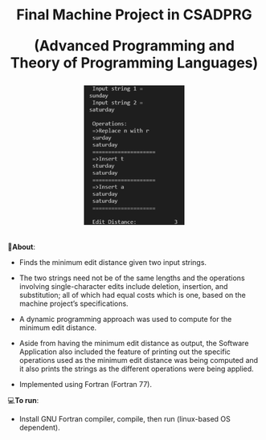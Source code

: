 <h1 align="center">
Final Machine Project in CSADPRG 

(Advanced Programming and 
Theory of Programming Languages)

<img src="Screenshots/4.1SampleOutput.png" width="200px"></h1>

📝**About**:
   - Finds the minimum edit distance given two input strings. 
    
   - The two strings need not be of the same lengths and the operations involving single-character edits include 
        deletion, insertion, and substitution; all of which had equal costs which is one, based on the machine project’s specifications. 
    
   - A dynamic programming approach was used to compute for the minimum edit distance. 
    
   - Aside from having the minimum edit distance as output, the Software Application also included the feature of printing out the 
        specific operations used as the minimum edit distance was being computed and it also prints the strings as the different 
        operations were being applied.
 
   - Implemented using Fortran (Fortran 77).

💻**To run**:

   - Install GNU Fortran compiler, compile, then run (linux-based OS dependent).
